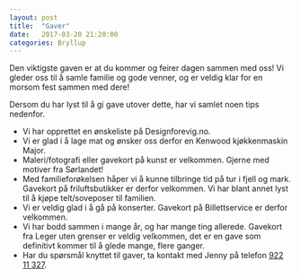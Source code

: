 ```yaml
---
layout: post
title:  "Gaver"
date:   2017-03-20 21:20:00
categories: Bryllup
---
```

Den viktigste gaven er at du kommer og feirer dagen sammen med oss! Vi gleder oss til å samle familie og gode venner, og er veldig klar for en morsom fest sammen med dere!

Dersom du har lyst til å gi gave utover dette, har vi samlet noen tips nedenfor.

 - Vi har opprettet en ønskeliste på Designforevig.no. 
 - Vi er glad i å lage mat og ønsker oss derfor en Kenwood kjøkkenmaskin Major.
 - Maleri/fotografi eller gavekort på kunst er velkommen. Gjerne med motiver fra Sørlandet!
 - Med familieforøkelsen håper vi å kunne tilbringe tid på tur i fjell og mark. Gavekort på friluftsbutikker er derfor velkommen. Vi har blant annet lyst til å kjøpe telt/soveposer til familien.
 - Vi er veldig glad i å gå på konserter. Gavekort på Billettservice er derfor velkommen. 
 - Vi har bodd sammen i mange år, og har mange ting allerede. Gavekort fra Leger uten grenser er veldig velkommen, det er en gave som definitivt kommer til å glede mange, flere ganger. 
 - Har du spørsmål knyttet til gaver, ta kontakt med Jenny på telefon [922 11 327][jenny-mob].

[jenny-mob]: tel:+4792211327
